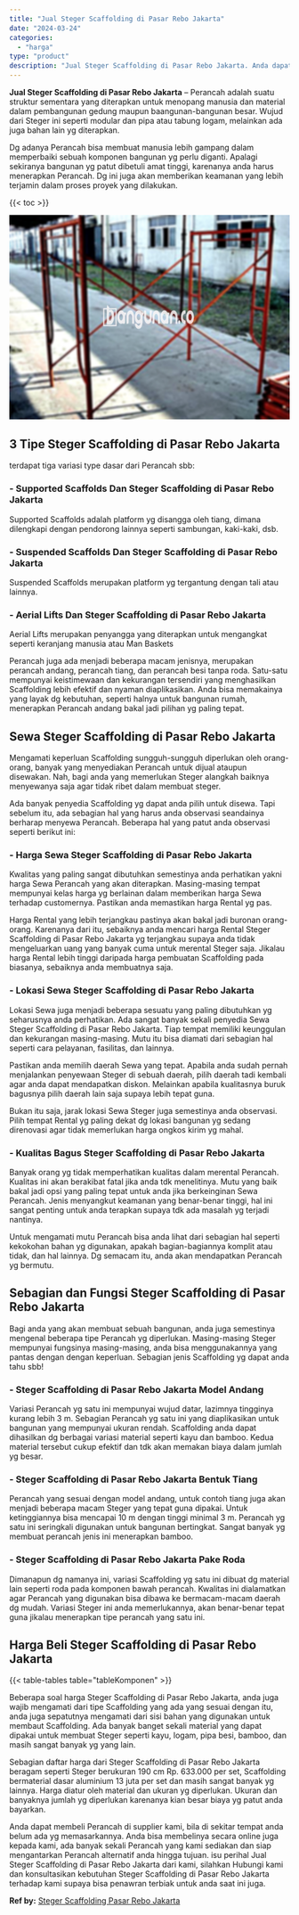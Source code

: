 ```yaml
---
title: "Jual Steger Scaffolding di Pasar Rebo Jakarta"
date: "2024-03-24"
categories: 
  - "harga"
type: "product"
description: "Jual Steger Scaffolding di Pasar Rebo Jakarta. Anda dapat membeli Perancah di supplier kami, bila di sekitar tempat anda belum ada yg memasarkannya. Anda bis..."
---
```


**Jual Steger Scaffolding di Pasar Rebo Jakarta** – Perancah adalah suatu struktur sementara yang diterapkan untuk menopang manusia dan material dalam pembangunan gedung maupun baangunan-bangunan besar. Wujud dari Steger ini seperti modular dan pipa atau tabung logam, melainkan ada juga bahan lain yg diterapkan.

Dg adanya Perancah bisa membuat manusia lebih gampang dalam memperbaiki sebuah komponen bangunan yg perlu diganti. Apalagi sekiranya bangunan yg patut dibetuli amat tinggi, karenanya anda harus menerapkan Perancah. Dg ini juga akan memberikan keamanan yang lebih terjamin dalam proses proyek yang dilakukan.

{{< toc >}}

![Jual Steger Scaffolding di Pasar Rebo Jakarta](/images/sewa-scaffolding-steger-29.png)

## 3 Tipe Steger Scaffolding di Pasar Rebo Jakarta

terdapat tiga variasi type dasar dari Perancah sbb:

### \- Supported Scaffolds Dan Steger Scaffolding di Pasar Rebo Jakarta

Supported Scaffolds adalah platform yg disangga oleh tiang, dimana dilengkapi dengan pendorong lainnya seperti sambungan, kaki-kaki, dsb.

### \- Suspended Scaffolds Dan Steger Scaffolding di Pasar Rebo Jakarta

Suspended Scaffolds merupakan platform yg tergantung dengan tali atau lainnya.

### \- Aerial Lifts Dan Steger Scaffolding di Pasar Rebo Jakarta

Aerial Lifts merupakan penyangga yang diterapkan untuk mengangkat seperti keranjang manusia atau Man Baskets

Perancah juga ada menjadi beberapa macam jenisnya, merupakan perancah andang, perancah tiang, dan perancah besi tanpa roda. Satu-satu mempunyai keistimewaan dan kekurangan tersendiri yang menghasilkan Scaffolding lebih efektif dan nyaman diaplikasikan. Anda bisa memakainya yang layak dg kebutuhan, seperti halnya untuk bangunan rumah, menerapkan Perancah andang bakal jadi pilihan yg paling tepat.

## Sewa Steger Scaffolding di Pasar Rebo Jakarta

Mengamati keperluan Scaffolding sungguh-sungguh diperlukan oleh orang-orang, banyak yang menyediakan Perancah untuk dijual ataupun disewakan. Nah, bagi anda yang memerlukan Steger alangkah baiknya menyewanya saja agar tidak ribet dalam membuat steger.

Ada banyak penyedia Scaffolding yg dapat anda pilih untuk disewa. Tapi sebelum itu, ada sebagian hal yang harus anda observasi seandainya berharap menyewa Perancah. Beberapa hal yang patut anda observasi seperti berikut ini:

### \- Harga Sewa Steger Scaffolding di Pasar Rebo Jakarta

Kwalitas yang paling sangat dibutuhkan semestinya anda perhatikan yakni harga Sewa Perancah yang akan diterapkan. Masing-masing tempat mempunyai kelas harga yg berlainan dalam memberikan harga Sewa terhadap customernya. Pastikan anda memastikan harga Rental yg pas.

Harga Rental yang lebih terjangkau pastinya akan bakal jadi buronan orang-orang. Karenanya dari itu, sebaiknya anda mencari harga Rental Steger Scaffolding di Pasar Rebo Jakarta yg terjangkau supaya anda tidak mengeluarkan uang yang banyak cuma untuk merental Steger saja. Jikalau harga Rental lebih tinggi daripada harga pembuatan Scaffolding pada biasanya, sebaiknya anda membuatnya saja.

### \- Lokasi Sewa Steger Scaffolding di Pasar Rebo Jakarta

Lokasi Sewa juga menjadi beberapa sesuatu yang paling dibutuhkan yg seharusnya anda perhatikan. Ada sangat banyak sekali penyedia Sewa Steger Scaffolding di Pasar Rebo Jakarta. Tiap tempat memiliki keunggulan dan kekurangan masing-masing. Mutu itu bisa diamati dari sebagian hal seperti cara pelayanan, fasilitas, dan lainnya.

Pastikan anda memilih daerah Sewa yang tepat. Apabila anda sudah pernah menjalankan penyewaan Steger di sebuah daerah, pilih daerah tadi kembali agar anda dapat mendapatkan diskon. Melainkan apabila kualitasnya buruk bagusnya pilih daerah lain saja supaya lebih tepat guna.

Bukan itu saja, jarak lokasi Sewa Steger juga semestinya anda observasi. Pilih tempat Rental yg paling dekat dg lokasi bangunan yg sedang direnovasi agar tidak memerlukan harga ongkos kirim yg mahal.

### \- Kualitas Bagus Steger Scaffolding di Pasar Rebo Jakarta

Banyak orang yg tidak memperhatikan kualitas dalam merental Perancah. Kualitas ini akan berakibat fatal jika anda tdk menelitinya. Mutu yang baik bakal jadi opsi yang paling tepat untuk anda jika berkeinginan Sewa Perancah. Jenis menyangkut keamanan yang benar-benar tinggi, hal ini sangat penting untuk anda terapkan supaya tdk ada masalah yg terjadi nantinya.

Untuk mengamati mutu Perancah bisa anda lihat dari sebagian hal seperti kekokohan bahan yg digunakan, apakah bagian-bagiannya komplit atau tidak, dan hal lainnya. Dg semacam itu, anda akan mendapatkan Perancah yg bermutu.

## Sebagian dan Fungsi Steger Scaffolding di Pasar Rebo Jakarta

Bagi anda yang akan membuat sebuah bangunan, anda juga semestinya mengenal beberapa tipe Perancah yg diperlukan. Masing-masing Steger mempunyai fungsinya masing-masing, anda bisa menggunakannya yang pantas dengan dengan keperluan. Sebagian jenis Scaffolding yg dapat anda tahu sbb!

### \- Steger Scaffolding di Pasar Rebo Jakarta Model Andang

Variasi Perancah yg satu ini mempunyai wujud datar, lazimnya tingginya kurang lebih 3 m. Sebagian Perancah yg satu ini yang diaplikasikan untuk bangunan yang mempunyai ukuran rendah. Scaffolding anda dapat dihasilkan dg berbagai variasi material seperti kayu dan bamboo. Kedua material tersebut cukup efektif dan tdk akan memakan biaya dalam jumlah yg besar.

### \- Steger Scaffolding di Pasar Rebo Jakarta Bentuk Tiang

Perancah yang sesuai dengan model andang, untuk contoh tiang juga akan menjadi beberapa macam Steger yang tepat guna dipakai. Untuk ketinggiannya bisa mencapai 10 m dengan tinggi minimal 3 m. Perancah yg satu ini seringkali digunakan untuk bangunan bertingkat. Sangat banyak yg membuat perancah jenis ini menerapkan bamboo.

### \- Steger Scaffolding di Pasar Rebo Jakarta Pake Roda

Dimanapun dg namanya ini, variasi Scaffolding yg satu ini dibuat dg material lain seperti roda pada komponen bawah perancah. Kwalitas ini dialamatkan agar Perancah yang digunakan bisa dibawa ke bermacam-macam daerah dg mudah. Variasi Steger ini anda memerlukannya, akan benar-benar tepat guna jikalau menerapkan tipe perancah yang satu ini.

## Harga Beli Steger Scaffolding di Pasar Rebo Jakarta

{{< table-tables table="tableKomponen" >}}

Beberapa soal harga Steger Scaffolding di Pasar Rebo Jakarta, anda juga wajib mengamati dari tipe Scaffolding yang ada yang sesuai dengan itu, anda juga sepatutnya mengamati dari sisi bahan yang digunakan untuk membaut Scaffolding. Ada banyak banget sekali material yang dapat dipakai untuk membuat Steger seperti kayu, logam, pipa besi, bamboo, dan masih sangat banyak yg yang lain.

Sebagian daftar harga dari Steger Scaffolding di Pasar Rebo Jakarta beragam seperti Steger berukuran 190 cm Rp. 633.000 per set, Scaffolding bermaterial dasar aluminium 13 juta per set dan masih sangat banyak yg lainnya. Harga diatur oleh material dan ukuran yg diperlukan. Ukuran dan banyaknya jumlah yg diperlukan karenanya kian besar biaya yg patut anda bayarkan.

Anda dapat membeli Perancah di supplier kami, bila di sekitar tempat anda belum ada yg memasarkannya. Anda bisa membelinya secara online juga kepada kami, ada banyak sekali Perancah yang kami sediakan dan siap mengantarkan Perancah alternatif anda hingga tujuan. isu perihal Jual Steger Scaffolding di Pasar Rebo Jakarta dari kami, silahkan Hubungi kami dan konsultasikan kebutuhan Steger Scaffolding di Pasar Rebo Jakarta terhadap kami supaya bisa penawran terbiak untuk anda saat ini juga.

**Ref by:** [Steger Scaffolding Pasar Rebo Jakarta](https://id.wikipedia.org/wiki/Steger)
